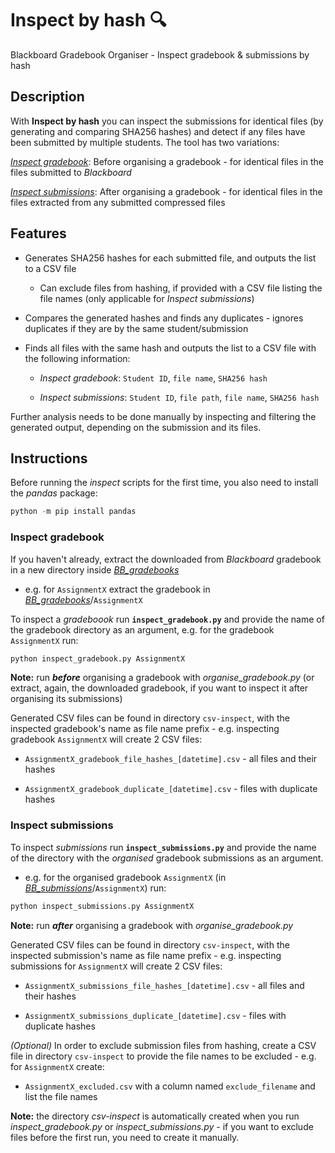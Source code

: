 # **Inspect by hash** :mag:

Blackboard Gradebook Organiser - Inspect gradebook & submissions by hash

## **Description**

With **Inspect by hash** you can inspect the submissions for identical files (by generating and comparing SHA256 hashes) and detect if any files have been submitted by multiple students. The tool has two variations:

[*Inspect gradebook*](#inspect-gradebook): Before organising a gradebook - for identical files in the files submitted to *Blackboard*

[*Inspect submissions*](#inspect-submissions): After organising a gradebook - for identical files in the files extracted from any submitted compressed files

## **Features**

- Generates SHA256 hashes for each submitted file, and outputs the list to a CSV file

  - Can exclude files from hashing, if provided with a CSV file listing the file names (only applicable for *Inspect submissions*)

- Compares the generated hashes and finds any duplicates - ignores duplicates if they are by the same student/submission

- Finds all files with the same hash and outputs the list to a CSV file with the following information:

  - *Inspect gradebook*: `Student ID`, `file name`, `SHA256 hash`

  - *Inspect submissions*: `Student ID`, `file path`, `file name`, `SHA256 hash`

Further analysis needs to be done manually by inspecting and filtering the generated output, depending on the submission and its files.

## **Instructions**

Before running the *inspect* scripts for the first time, you also need to install the *pandas* package:

```python
python -m pip install pandas
```

### **Inspect gradebook**

If you haven't already, extract the downloaded from *Blackboard* gradebook in a new directory inside [*BB_gradebooks*](BB_gradebooks)

- e.g. for `AssignmentX` extract the gradebook in [*BB_gradebooks*](BB_gradebooks)/`AssignmentX`

To inspect a *gradeboook* run **`inspect_gradebook.py`** and provide the name of the gradebook directory as an argument, e.g. for the gradebook `AssignmentX` run:

```python
python inspect_gradebook.py AssignmentX
```

**Note:** run ***before*** organising a gradebook with *organise_gradebook.py* (or extract, again, the downloaded gradebook, if you want to inspect it after organising its submissions)

Generated CSV files can be found in directory `csv-inspect`, with the inspected gradebook's name as file name prefix - e.g. inspecting gradebook `AssignmentX` will create 2 CSV files:

- `AssignmentX_gradebook_file_hashes_[datetime].csv` - all files and their hashes
  
- `AssignmentX_gradebook_duplicate_[datetime].csv` - files with duplicate hashes

### **Inspect submissions**

To inspect *submissions* run **`inspect_submissions.py`** and provide the name of the directory with the *organised* gradebook submissions as an argument.

- e.g. for the organised gradebook `AssignmentX` (in [*BB_submissions*](BB_submissions)/`AssignmentX`) run:

```python
python inspect_submissions.py AssignmentX
```

**Note:** run ***after*** organising a gradebook with *organise_gradebook.py*

Generated CSV files can be found in directory `csv-inspect`, with the inspected submission's name as file name prefix - e.g. inspecting submissions for `AssignmentX` will create 2 CSV files:

- `AssignmentX_submissions_file_hashes_[datetime].csv` - all files and their hashes
  
- `AssignmentX_submissions_duplicate_[datetime].csv` - files with duplicate hashes

*(Optional)* In order to exclude submission files from hashing, create a CSV file in directory `csv-inspect` to provide the file names to be excluded - e.g. for `AssignmentX` create:

- `AssignmentX_excluded.csv` with a column named `exclude_filename` and list the file names

**Note:** the directory *csv-inspect* is automatically created when you run *inspect_gradebook.py* or *inspect_submissions.py* - if you want to exclude files before the first run, you need to create it manually.
